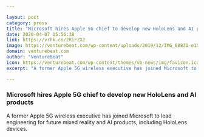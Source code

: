 ```yaml
---

layout: post
category: press
title: "Microsoft hires Apple 5G chief to develop new HoloLens and AI products"
date: 2020-04-07 15:56:38
link: https://vrhk.co/2RiFZX2
image: https://venturebeat.com/wp-content/uploads/2019/12/IMG_6883D-e1579196959488.jpeg?w=1200&strip=all
domain: venturebeat.com
author: "VentureBeat"
icon: https://venturebeat.com/wp-content/themes/vb-news/img/favicon.ico
excerpt: "A former Apple 5G wireless executive has joined Microsoft to lead engineering for future mixed reality and AI products, including HoloLens devices."

---
```


### Microsoft hires Apple 5G chief to develop new HoloLens and AI products

A former Apple 5G wireless executive has joined Microsoft to lead engineering for future mixed reality and AI products, including HoloLens devices.